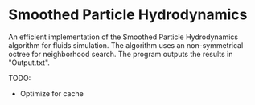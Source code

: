 # Smoothed Particle Hydrodynamics

An efficient implementation of the Smoothed Particle Hydrodynamics algorithm for fluids simulation.
The algorithm uses an non-symmetrical octree for neighborhood search.
The program outputs the results in "Output.txt".

TODO:
- Optimize for cache
